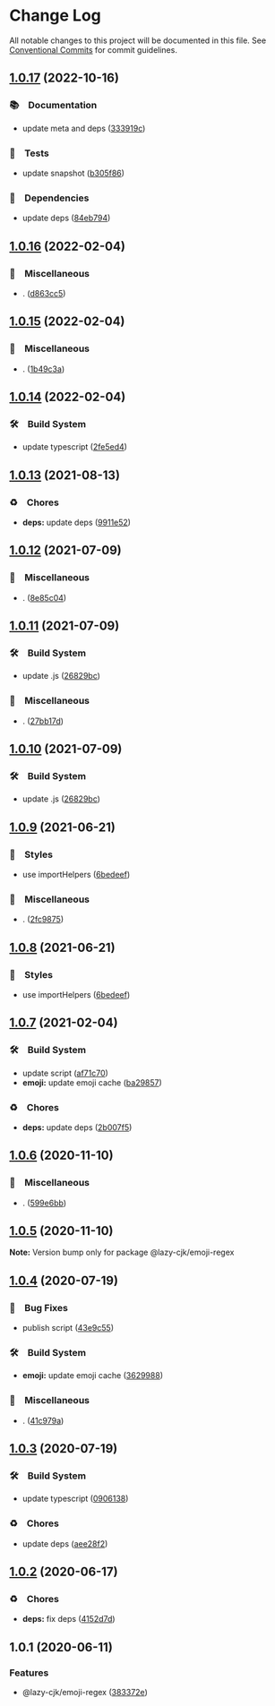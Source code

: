 # Change Log

All notable changes to this project will be documented in this file.
See [Conventional Commits](https://conventionalcommits.org) for commit guidelines.

## [1.0.17](https://github.com/bluelovers/ws-regexp/compare/@lazy-cjk/emoji-regex@1.0.16...@lazy-cjk/emoji-regex@1.0.17) (2022-10-16)



### 📚　Documentation

* update meta and deps ([333919c](https://github.com/bluelovers/ws-regexp/commit/333919c0bfbed688463fa4850d47ec29cbf0a1a2))


### 🚨　Tests

* update snapshot ([b305f86](https://github.com/bluelovers/ws-regexp/commit/b305f86986b073c1504fc842d019a61453a69741))


### 📌　Dependencies

* update deps ([84eb794](https://github.com/bluelovers/ws-regexp/commit/84eb7941e3fbd630fde0b2996fb5e2f9be101179))



## [1.0.16](https://github.com/bluelovers/ws-regexp/compare/@lazy-cjk/emoji-regex@1.0.15...@lazy-cjk/emoji-regex@1.0.16) (2022-02-04)


### 🔖　Miscellaneous

* . ([d863cc5](https://github.com/bluelovers/ws-regexp/commit/d863cc51192f80c946d7163b860f341b422ae811))





## [1.0.15](https://github.com/bluelovers/ws-regexp/compare/@lazy-cjk/emoji-regex@1.0.14...@lazy-cjk/emoji-regex@1.0.15) (2022-02-04)


### 🔖　Miscellaneous

* . ([1b49c3a](https://github.com/bluelovers/ws-regexp/commit/1b49c3ab0b637b5ff52b8417849560a451e0d3ee))





## [1.0.14](https://github.com/bluelovers/ws-regexp/compare/@lazy-cjk/emoji-regex@1.0.13...@lazy-cjk/emoji-regex@1.0.14) (2022-02-04)


### 🛠　Build System

* update typescript ([2fe5ed4](https://github.com/bluelovers/ws-regexp/commit/2fe5ed4bc31717187d91d13d0b64ae797a72731f))





## [1.0.13](https://github.com/bluelovers/ws-regexp/compare/@lazy-cjk/emoji-regex@1.0.12...@lazy-cjk/emoji-regex@1.0.13) (2021-08-13)


### ♻️　Chores

* **deps:** update deps ([9911e52](https://github.com/bluelovers/ws-regexp/commit/9911e52d7b63a7292ae15139cccf1737944a870e))





## [1.0.12](https://github.com/bluelovers/ws-regexp/compare/@lazy-cjk/emoji-regex@1.0.11...@lazy-cjk/emoji-regex@1.0.12) (2021-07-09)


### 🔖　Miscellaneous

* . ([8e85c04](https://github.com/bluelovers/ws-regexp/commit/8e85c04a9cb7622ef865a383107dbc9ec2f512b4))





## [1.0.11](https://github.com/bluelovers/ws-regexp/compare/@lazy-cjk/emoji-regex@1.0.9...@lazy-cjk/emoji-regex@1.0.11) (2021-07-09)


### 🛠　Build System

* update .js ([26829bc](https://github.com/bluelovers/ws-regexp/commit/26829bcd9557c28497ac40f4b5c7648593ebaca4))


### 🔖　Miscellaneous

* . ([27bb17d](https://github.com/bluelovers/ws-regexp/commit/27bb17d92d4e39c46f04ab7de9b357fce9667642))





## [1.0.10](https://github.com/bluelovers/ws-regexp/compare/@lazy-cjk/emoji-regex@1.0.9...@lazy-cjk/emoji-regex@1.0.10) (2021-07-09)


### 🛠　Build System

* update .js ([26829bc](https://github.com/bluelovers/ws-regexp/commit/26829bcd9557c28497ac40f4b5c7648593ebaca4))





## [1.0.9](https://github.com/bluelovers/ws-regexp/compare/@lazy-cjk/emoji-regex@1.0.7...@lazy-cjk/emoji-regex@1.0.9) (2021-06-21)


### 💎　Styles

* use importHelpers ([6bedeef](https://github.com/bluelovers/ws-regexp/commit/6bedeefcb325c049cbdfaf3ba3fc3afa7140893d))


### 🔖　Miscellaneous

* . ([2fc9875](https://github.com/bluelovers/ws-regexp/commit/2fc9875ea48136c70e1dee845d4e1b14eca184a9))





## [1.0.8](https://github.com/bluelovers/ws-regexp/compare/@lazy-cjk/emoji-regex@1.0.7...@lazy-cjk/emoji-regex@1.0.8) (2021-06-21)


### 💎　Styles

* use importHelpers ([6bedeef](https://github.com/bluelovers/ws-regexp/commit/6bedeefcb325c049cbdfaf3ba3fc3afa7140893d))





## [1.0.7](https://github.com/bluelovers/ws-regexp/compare/@lazy-cjk/emoji-regex@1.0.6...@lazy-cjk/emoji-regex@1.0.7) (2021-02-04)


### 🛠　Build System

* update script ([af71c70](https://github.com/bluelovers/ws-regexp/commit/af71c706be44e8a4267d5d0c84503208df72d911))
* **emoji:** update emoji cache ([ba29857](https://github.com/bluelovers/ws-regexp/commit/ba29857cb4078afd7078d147fe326cf3b16f9f49))


### ♻️　Chores

* **deps:** update deps ([2b007f5](https://github.com/bluelovers/ws-regexp/commit/2b007f51e17090a6a65297437efa5873ee4bde9f))





## [1.0.6](https://github.com/bluelovers/ws-regexp/compare/@lazy-cjk/emoji-regex@1.0.5...@lazy-cjk/emoji-regex@1.0.6) (2020-11-10)


### 🔖　Miscellaneous

* . ([599e6bb](https://github.com/bluelovers/ws-regexp/commit/599e6bb14bb2694b92edc63b005f682e13474697))





## [1.0.5](https://github.com/bluelovers/ws-regexp/compare/@lazy-cjk/emoji-regex@1.0.4...@lazy-cjk/emoji-regex@1.0.5) (2020-11-10)

**Note:** Version bump only for package @lazy-cjk/emoji-regex





## [1.0.4](https://github.com/bluelovers/ws-regexp/compare/@lazy-cjk/emoji-regex@1.0.3...@lazy-cjk/emoji-regex@1.0.4) (2020-07-19)


### 🐛　Bug Fixes

* publish script ([43e9c55](https://github.com/bluelovers/ws-regexp/commit/43e9c556861fd0e541afcb0bf4875e7c76f650b9))


### 🛠　Build System

* **emoji:** update emoji cache ([3629988](https://github.com/bluelovers/ws-regexp/commit/36299887d8fa2c85df458ba7408b3c850519cba2))


### 🔖　Miscellaneous

* . ([41c979a](https://github.com/bluelovers/ws-regexp/commit/41c979a207c1ed6616d3d60eb418bbf6ac01e1bd))





## [1.0.3](https://github.com/bluelovers/ws-regexp/compare/@lazy-cjk/emoji-regex@1.0.2...@lazy-cjk/emoji-regex@1.0.3) (2020-07-19)


### 🛠　Build System

* update typescript ([0906138](https://github.com/bluelovers/ws-regexp/commit/09061382af8b98173cadd92adf736d744c74575d))


### ♻️　Chores

* update deps ([aee28f2](https://github.com/bluelovers/ws-regexp/commit/aee28f2539c01b5d19f5ea4fa6909a1e30719945))





## [1.0.2](https://github.com/bluelovers/ws-regexp/compare/@lazy-cjk/emoji-regex@1.0.1...@lazy-cjk/emoji-regex@1.0.2) (2020-06-17)


### ♻️　Chores

* **deps:** fix deps ([4152d7d](https://github.com/bluelovers/ws-regexp/commit/4152d7d6fff015f443e0e57c14ac8c0755c813a7))





## 1.0.1 (2020-06-11)


### Features

* @lazy-cjk/emoji-regex ([383372e](https://github.com/bluelovers/ws-regexp/commit/383372edc6be3918f66f890e40f898d273b5c2b7))
